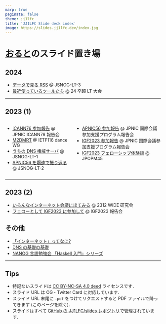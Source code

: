 ```yaml
---
marp: true
paginate: false
theme: jj1lfc
title: 'JJ1LFC Slide deck index'
image: https://slides.jj1lfc.dev/index.jpg
---
```


# [おると](https://blog.jj1lfc.dev/about)のスライド置き場

## 2024

- [データで見る RSS](https://slides.jj1lfc.dev/240317-jsnog-lt-3-alt) @ JSNOG-LT-3
- [最近使っているツールたち](https://slides.jj1lfc.dev/240803-24lt-alt/) @ 24 卒超 LT 大会

---

## 2023 (1)

<div class='columns'>
<div>

- [ICANN76 参加報告](https://slides.jj1lfc.dev/ICANN76-report-ppt.pdf)
  @ JPNIC ICANN76 報告会
- [M2DMRT](https://slides.jj1lfc.dev/M2DMRT-IETF116.pdf)
  @ IETF116 dance WG
- [うちの DNS 権威サーバ](https://slides.jj1lfc.dev/230507-jsnog-lt-1-alt)
  @ JSNOG-LT-1
- [APNIC56 を爆速で振り返る](https://slides.jj1lfc.dev/230916-jsnog-lt-2-alt)
  @ JSNOG-LT-2

</div>
<div>

- [APNIC56 参加報告](https://slides.jj1lfc.dev/231031-apnic56-report-alt)
  @ JPNIC 国際会議参加支援プログラム報告会
- [IGF2023 参加報告](https://slides.jj1lfc.dev/231101-IGF2023-report-alt)
  @ JPNIC 国際会議参加支援プログラム報告会
- [IGF2023 フェローシップ体験談](https://slides.jj1lfc.dev/231129-JPOPM45-IGF2023-alt)
  @ JPOPM45

</div>
</div>

---

## 2023 (2)

- [いろんなインターネット会議に出てみる](https://slides.jj1lfc.dev/231223-wide-inetconf) @ 2312 WIDE 研究会
- [フェローとして IGF2023 に参加して](https://slides.jj1lfc.dev/231226-IGFreport-alt) @ IGF2023 報告会

## その他

- [「インターネット」ってなに?](https://slides.jj1lfc.dev/Whats-the-Internet.pdf)
- [DNS の基礎の基礎](https://slides.jj1lfc.dev/DNS-basics.pdf)
- [NANOG 言語勉強会 「Haskell 入門」シリーズ](https://slides.jj1lfc.dev/haskell)

---

## Tips

- 特記ないスライドは [CC BY-NC-SA 4.0 deed](https://creativecommons.org/licenses/by-nc-sa/4.0/) ライセンスです．
- スライド URL は OG・Twitter Card に対応しています．
- スライド URL 末尾に `.pdf` をつけてリクエストすると
  PDF ファイルで降ってきます (このページを除く)．
- スライドはすべて [GitHub の JJ1LFC/slides レポジトリ](https://github.com/JJ1LFC/slides)で管理されています．
